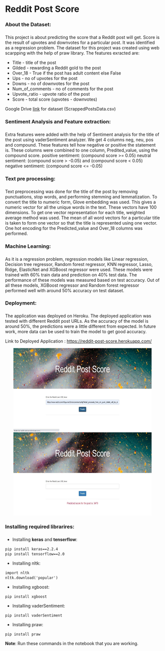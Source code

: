 # Reddit Post Score

### About the Dataset: <h3>
This project is about predicting the score that a Reddit post will get. Score is the result of upvotes and downvotes for a particular post. It was identified as a regression problem. The dataset for this project was created using web scarpping with the help of praw library. The features exracted are:
* Title - title of the post
* Gilded - rewarding a Reddit gold to the post
* Over_18 - True if the post has adult content else False
* Ups - no of upvotes for the post
* Downs - no of downvotes for the post
* Num_of_comments - no of comments for the post
* Upvote_ratio - upvote ratio of the post
* Score - total score (upvotes - downvotes)
  
Google Drive [link](https://drive.google.com/file/d/15nO0765lScyH17q-XvJ068hD7-spne0T/view?usp=sharing) for dataset (ScrappedPostsData.csv)

### Sentiment Analysis and Feature extraction: <h3>
Extra features were added with the help of Sentiment analysis for the title of the post using vaderSentiment analyzer. We get 4 columns neg, neu, pos and compound. These features tell how negative or positive the statement is. These columns were combined to one column, Predited_value, using the compound score. 
positive sentiment: (compound score >= 0.05)
neutral sentiment: (compound score > -0.05) and (compound score < 0.05)
negative sentiment: (compound score <= -0.05)

### Text pre processing: <h3>
Text preprocessing was done for the title of the post by removing punctuations, stop words, and performing stemming and lemmatization. To convert the title to numeric form, Glove embedding was used. This gives a numeric vector for all the unique words in the text. These vectors have 100 dimensions. To get one vector representation for each title, weighted average method was used. The mean of all word vectors for a particular title is taken to form one vector so that the title is represented using one vector. One hot encoding for the Predicted_value and Over_18 columns was performed. 

### Machine Learning: <h3>
As it is a regression problem, regression models like Linear regression, Decision tree regressor, Random forest regressor, KNN regressor, Lasso, Ridge, ElasticNet and XGBoost regressor were used. These models were trained with 60% train data and prediction on 40% test data. The performance of these models was measured based on test accuracy. Out of all these models, XGBoost regressor and Random forest regressor performed well with around 50% accuracy on test dataset. 

### Deployment: <h3>
The application was deployed on Heroku. The deployed application was tested with different Reddit post URLs. As the accuracy of the model is around 50%, the predictions were a little different from expected. In future work, more data can be used to train the model to get good accuracy.
  
Link to Deployed Application : https://reddit-post-score.herokuapp.com/

<div align="center">
  <img src="/Images/1.jpg" height="270" width="450"><img src="/Images/2.jpg" height="270" width="450">
 </div>

### Installing required librarires: <h3>
* Installing __keras__ and __tenserflow__:
```
pip install keras==2.2.4
pip install tensorflow==2.0
```
* Installing nltk:
```
import nltk
nltk.download('popular')
```
* Installing xgboost:
```
pip install xgboost
```
* Installing vaderSentiment:
```
pip install vaderSentiment
```
* Installing praw:
```
pip install praw
```
__Note__: Run these commands in the notebook that you are working.
